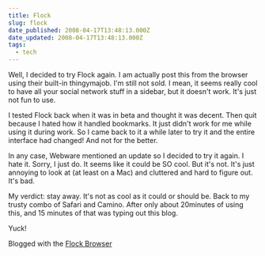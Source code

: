 ```yaml
---
title: Flock
slug: flock
date_published: 2008-04-17T13:48:13.000Z
date_updated: 2008-04-17T13:48:13.000Z
tags:
  - tech
---
```


Well, I decided to try Flock again. I am actually post this from the browser using their built-in thingymajob. I'm still not sold. I mean, it seems really cool to have all your social network stuff in a sidebar, but it doesn't work. It's just not fun to use.

I tested Flock back when it was in beta and thought it was decent. Then quit because I hated how it handled bookmarks. It just didn't work for me while using it during work. So I came back to it a while later to try it and the entire interface had changed! And not for the better.

In any case, Webware mentioned an update so I decided to try it again. I hate it. Sorry, I just do. It seems like it could be SO cool. But it's not. It's just annoying to look at (at least on a Mac) and cluttered and hard to figure out. It's bad.

My verdict: stay away. It's not as cool as it could or should be. Back to my trusty combo of Safari and Camino. After only about 20minutes of using this, and 15 minutes of that was typing out this blog.

Yuck!

Blogged with the [Flock Browser](http://www.flock.com/blogged-with-flock)
